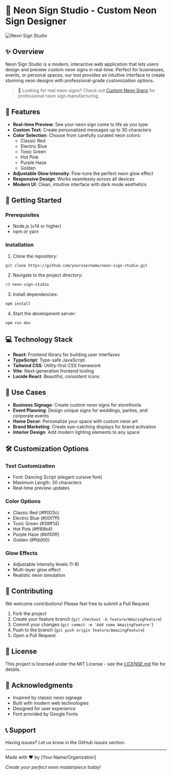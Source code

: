 # 🌟 Neon Sign Studio - Custom Neon Sign Designer

![Neon Sign Studio](https://images.unsplash.com/photo-1595794279832-5f7d62ca6b0a?auto=format&fit=crop&q=80&w=2000)

## ✨ Overview

Neon Sign Studio is a modern, interactive web application that lets users design and preview custom neon signs in real-time. Perfect for businesses, events, or personal spaces, our tool provides an intuitive interface to create stunning neon designs with professional-grade customization options.

> 🔗 Looking for real neon signs? Check out [Custom Neon Signs](https://getcustomneonsigns.com) for professional neon sign manufacturing.


## 🎨 Features

- **Real-time Preview**: See your neon sign come to life as you type
- **Custom Text**: Create personalized messages up to 30 characters
- **Color Selection**: Choose from carefully curated neon colors:
  - Classic Red
  - Electric Blue
  - Toxic Green
  - Hot Pink
  - Purple Haze
  - Golden
- **Adjustable Glow Intensity**: Fine-tune the perfect neon glow effect
- **Responsive Design**: Works seamlessly across all devices
- **Modern UI**: Clean, intuitive interface with dark mode aesthetics

## 🚀 Getting Started

### Prerequisites

- Node.js (v14 or higher)
- npm or yarn

### Installation

1. Clone the repository:
```bash
git clone https://github.com/yourusername/neon-sign-studio.git
```

2. Navigate to the project directory:
```bash
cd neon-sign-studio
```

3. Install dependencies:
```bash
npm install
```

4. Start the development server:
```bash
npm run dev
```

## 💻 Technology Stack

- **React**: Frontend library for building user interfaces
- **TypeScript**: Type-safe JavaScript
- **Tailwind CSS**: Utility-first CSS framework
- **Vite**: Next-generation frontend tooling
- **Lucide React**: Beautiful, consistent icons

## 🎯 Use Cases

- **Business Signage**: Create custom neon signs for storefronts
- **Event Planning**: Design unique signs for weddings, parties, and corporate events
- **Home Decor**: Personalize your space with custom neon art
- **Brand Marketing**: Create eye-catching displays for brand activation
- **Interior Design**: Add modern lighting elements to any space

## 🛠️ Customization Options

### Text Customization
- Font: Dancing Script (elegant cursive font)
- Maximum Length: 30 characters
- Real-time preview updates

### Color Options
- Classic Red (#ff003c)
- Electric Blue (#00f7ff)
- Toxic Green (#39ff14)
- Hot Pink (#ff69b4)
- Purple Haze (#bf00ff)
- Golden (#ffdd00)

### Glow Effects
- Adjustable intensity levels (1-8)
- Multi-layer glow effect
- Realistic neon simulation

## 🤝 Contributing

We welcome contributions! Please feel free to submit a Pull Request.

1. Fork the project
2. Create your feature branch (`git checkout -b feature/AmazingFeature`)
3. Commit your changes (`git commit -m 'Add some AmazingFeature'`)
4. Push to the branch (`git push origin feature/AmazingFeature`)
5. Open a Pull Request

## 📝 License

This project is licensed under the MIT License - see the [LICENSE.md](LICENSE.md) file for details.

## 🌟 Acknowledgments

- Inspired by classic neon signage
- Built with modern web technologies
- Designed for user experience
- Font provided by Google Fonts

## 📞 Support

Having issues? Let us know in the GitHub issues section.

---

Made with ❤️ by [Your Name/Organization]

*Create your perfect neon masterpiece today!*

